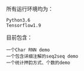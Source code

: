 所有运行环境均为：

    Python3.6
    Tensorflow1.9

目前包含：

    一个Char RNN demo
    一个包含详细注解的seq2seq demo
    一个统计押韵方式、个数的demo

